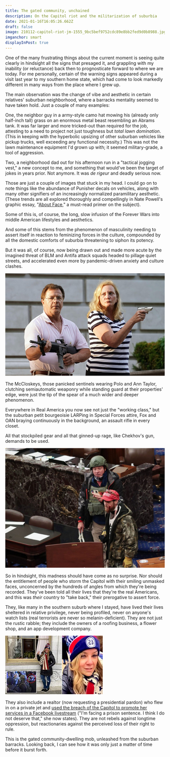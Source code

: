 ```yaml
---
title: The gated community, unchained
description: On the Capitol riot and the militarization of suburbia
date: 2021-01-16T16:05:26.662Z
draft: false
image: 210112-capitol-riot-jm-1555_9bc5bef9752cdc89e8bb2fed9d0b8988.jpg
imganchor: smart
displayInPost: true
---
```

One of the many frustrating things about the current moment is seeing quite clearly in hindsight all the signs that presaged it, and grappling with my inability (or reluctance) back then to prognosticate forward to where we are today. For me personally, certain of the warning signs appeared during a visit last year to my southern home state, which had come to look markedly different in many ways from the place where I grew up.

The main observation was the change of vibe and aesthetic in certain relatives' suburban neighborhood, where a barracks mentality seemed to have taken hold. Just a couple of many examples:

One, the neighbor guy in a army-style camo hat mowing his (already only half-inch tall) grass on an enormous metal beast resembling an Abrams tank. It was far larger and more tricked-out than required for the job, attesting to a need to project not just toughness but *total lawn domination*. (This in keeping with the hyperbolic upsizing of other suburban vehicles like pickup trucks, well exceeding any functional necessity.) This was not the lawn maintenance equipment I'd grown up with; it seemed military-grade, a tool of aggression.

Two, a neighborhood dad out for his afternoon run in a "tactical jogging vest," a new concept to me, and something that would've been the target of jokes in years prior. Not anymore. It was *de rigeur* and deadly serious now. 

Those are just a couple of images that stuck in my head. I could go on to note things like the abundance of Punisher decals on vehicles, along with many other signifiers of an increasingly normalized paramilitary aesthetic. (These trends are all explored thoroughly and compellingly in Nate Powell's graphic essay, "[About Face](https://popula.com/2019/02/24/about-face/)," a must-read primer on the subject).

Some of this is, of course, the long, slow infusion of the Forever Wars into middle American lifestyles and aesthetics.

And some of this stems from the phenomenon of masculinity needing to assert itself in reaction to feminizing forces in the culture, compounded by all the domestic comforts of suburbia threatening to siphon its potency.

But it was all, of course, now being drawn out and made more acute by the imagined threat of BLM and Antifa attack squads headed to pillage quiet streets, and accelerated even more by pandemic-driven anxiety and culture clashes.

![](_114088607_4134eab6-8c47-491b-9969-589fd046adb4.jpg)

The McCloskeys, those panicked sentinels wearing Polo and Ann Taylor, clutching semiautomatic weaponry while standing guard at their properties' edge, were just the tip of the spear of a much wider and deeper phenomenon.

Everywhere in Real America you now see not just the "working class," but the suburban petit bourgeoisie LARPing in Special Forces attire, Fox and OAN braying continuously in the background, an assault rifle in every closet.

All that stockpiled gear and all that ginned-up rage, like Chekhov's gun, demands to be used.

![](5ff9839cd184b30018aadecd.jpeg)

So in hindsight, this madness should have come as no surprise. Nor should the entitlement of people who storm the Capitol with their smiling unmasked faces, unconcerned by the hundreds of angles from which they're being recorded. They've been told all their lives that they're the real Americans, and this was *their* country to "take back," their prerogative to assert force.

They, like many in the southern suburb where I stayed, have lived their lives sheltered in relative privilege, never being profiled, never on anyone's watch lists (real terrorists are never so melanin-deficient). They are not just the rustic rabble; they include the owners of a roofing business, a flower shop, and an app development company. 

![](38065950-0-image-a-55_1610748281882.jpg)

They also include a realtor (now requesting a presidential pardon) who flew in on a private jet and [used the breach of the Capitol to promote her services in a Facebook livestream](https://www.newsweek.com/jenna-ryan-jet-capitol-riot-asks-donald-trump-pardon-1562087) ("I'm facing a prison sentence. I think I do not deserve that," she now states). They are not rebels against longtime oppression, but reactionaries against the perceived loss of their right to rule.

This is the gated community-dwelling mob, unleashed from the suburban barracks. Looking back, I can see how it was only just a matter of time before it burst forth.